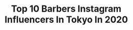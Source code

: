 ---
title: Top 10 Barbers Instagram Influencers In Tokyo In 2020
description: Identify the most popular Instagram accounts on inBeat.
platform: Instagram
profiles:
  - username: "lightningjapan"
    fullname: >-
      LightningJapan
    location: "Japan"
    followers: 30359
    engagement: 219
    commentsToLikes: 0.003589
    avatar: "https://scontent-amt2-1.cdninstagram.com/v/t51.2885-19/s320x320/20184156_2002311746725048_454334890544988160_a.jpg?_nc_ht=scontent-amt2-1.cdninstagram.com&_nc_ohc=S9JP11brnGsAX89a3xo&oh=8ff3381a5719c43faa8f5b2c6ac79daa&oe=5EB4ED72"
    verified: false
    hashtags: "#burnsideskatepark, #bigisland, #limitededition, #barberstyle"
  - username: "clutchmagazinejapan"
    fullname: >-
      CLUTCH Magazine
    location: "Japan"
    followers: 71255
    engagement: 112
    commentsToLikes: 0.005535
    avatar: "https://scontent-ams4-1.cdninstagram.com/v/t51.2885-19/s320x320/81169369_468117520527461_8149664362139746304_n.jpg?_nc_ht=scontent-ams4-1.cdninstagram.com&_nc_ohc=ZOLGvamFVq0AX9Vxoaq&oh=3c047fb7155cecfcc08532c7a6541044&oe=5EAC7BF0"
    verified: false
    hashtags: "#hazelwood25, #pras, #vintageleatherjacket, #lightning"
  - username: "mrpotatohead59"
    fullname: >-
      Tomoya Nishimori/MR.BROTHERS
    location: "Japan"
    followers: 18824
    engagement: 245
    commentsToLikes: 0.004370
    avatar: "https://scontent-lhr8-1.cdninstagram.com/v/t51.2885-19/s320x320/25012930_1521007537976485_3872208708662460416_n.jpg?_nc_ht=scontent-lhr8-1.cdninstagram.com&_nc_ohc=R3NkLwc1lq0AX-Q0cMd&oh=ee5a8b70d12a8258298e8e5de922f2d2&oe=5EB2068C"
    verified: false
    hashtags: "#grooming, #zaimasu, #menscut, #barbershopconnect"
  - username: "kenshi098"
    fullname: >-
      Kenshi Shiroma
    location: "Japan"
    followers: 24984
    engagement: 498
    commentsToLikes: 0.001976
    avatar: "https://scontent-lhr8-1.cdninstagram.com/v/t51.2885-19/s320x320/27575579_1742021545848607_4728580884897202176_n.jpg?_nc_ht=scontent-lhr8-1.cdninstagram.com&_nc_ohc=5E72orhqvGEAX_NefVT&oh=0c9a6c699b8e91d7800b09ae3d83ad3c&oe=5EB9F5A6"
    verified: false
    hashtags: "#mrbrothers, #hold, #mrbrotherscutclub, #broshpomade"
  - username: "mr.brothers_cutclub"
    fullname: >-
      MR.BROTHERS CUT CLUB
    location: "Japan"
    followers: 56313
    engagement: 160
    commentsToLikes: 0.000759
    avatar: "https://scontent-lhr8-1.cdninstagram.com/v/t51.2885-19/s320x320/43525187_286950805260812_7222218921061908480_n.jpg?_nc_ht=scontent-lhr8-1.cdninstagram.com&_nc_ohc=JMBwavkFYTcAX8DBTSp&oh=ecff9fb6b801a9030492986ab85e4c3e&oe=5EB069D0"
    verified: false
    hashtags: "#barber, #mensfashion, #pabst, #mrbrothers"
  - username: "shinri_shioura"
    fullname: >-
      Shinri Shioura
    location: "Japan"
    followers: 12313
    engagement: 827
    commentsToLikes: 0.010830
    avatar: "https://scontent-lhr8-1.cdninstagram.com/v/t51.2885-19/s320x320/51852462_335123277346552_8849337156250894336_n.jpg?_nc_ht=scontent-lhr8-1.cdninstagram.com&_nc_ohc=-IHuB1QIdVQAX-j6cJH&oh=ee2ea1d212132f32020bc9d2038157c4&oe=5EBBEE28"
    verified: false
    hashtags: "#sunloverreefcruises, #sydney, #golflefleur, #universityofhawaii"
  - username: "mr.brothers_cutclub"
    fullname: >-
      MR.BROTHERS CUT CLUB
    location: "Japan"
    followers: 56313
    engagement: 160
    commentsToLikes: 0.000759
    avatar: "https://scontent-lhr8-1.cdninstagram.com/v/t51.2885-19/s320x320/43525187_286950805260812_7222218921061908480_n.jpg?_nc_ht=scontent-lhr8-1.cdninstagram.com&_nc_ohc=JMBwavkFYTcAX8DBTSp&oh=ecff9fb6b801a9030492986ab85e4c3e&oe=5EB069D0"
    verified: false
    hashtags: "#barber, #mensfashion, #pabst, #mrbrothers"
  - username: "shinri_shioura"
    fullname: >-
      Shinri Shioura
    location: "Japan"
    followers: 12313
    engagement: 827
    commentsToLikes: 0.010830
    avatar: "https://scontent-lhr8-1.cdninstagram.com/v/t51.2885-19/s320x320/51852462_335123277346552_8849337156250894336_n.jpg?_nc_ht=scontent-lhr8-1.cdninstagram.com&_nc_ohc=-IHuB1QIdVQAX-j6cJH&oh=ee2ea1d212132f32020bc9d2038157c4&oe=5EBBEE28"
    verified: false
    hashtags: "#sunloverreefcruises, #sydney, #golflefleur, #universityofhawaii"
  - username: "shimekakeshinji"
    fullname: >-
      七五三掛 慎二
    location: "Japan"
    followers: 31770
    engagement: 432
    commentsToLikes: 0.003086
    avatar: "https://scontent-ams4-1.cdninstagram.com/v/t51.2885-19/s320x320/84490145_2513278085557124_2385478325721104384_n.jpg?_nc_ht=scontent-ams4-1.cdninstagram.com&_nc_ohc=_aKljyCwBBQAX9uQxZg&oh=bf984f6134806984783999993c00acf1&oe=5EBA2DD2"
    verified: false
    hashtags: "#schorem, #barberstyle, #skinfade, #barbershop"
  - username: "l.l.wood"
    fullname: >-
      L.L.Wood
    location: "Japan"
    followers: 27773
    engagement: 251
    commentsToLikes: 0.003656
    avatar: "https://scontent-ams4-1.cdninstagram.com/v/t51.2885-19/s320x320/91942962_210103530331846_5486158866179686400_n.jpg?_nc_ht=scontent-ams4-1.cdninstagram.com&_nc_ohc=vaCYy3BcFSgAX-jZPDS&oh=e158cc5b39e5b4b0d32e04b77dcba2d3&oe=5EB552FF"
    verified: false
    hashtags: "#dailystyle, #60s, #redwing, #pt91"
---
